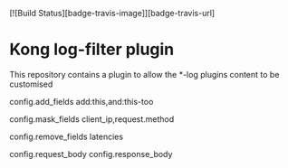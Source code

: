 [![Build Status][badge-travis-image]][badge-travis-url]

Kong log-filter plugin
======================

This repository contains a plugin to allow the *-log plugins content to be customised


config.add_fields
add:this,and:this-too

config.mask_fields
client_ip,request.method

config.remove_fields
latencies

config.request_body
config.response_body

